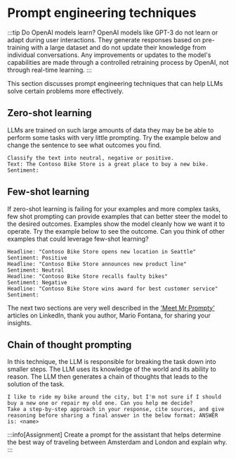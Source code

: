 # Prompt engineering techniques

:::tip Do OpenAI models learn?
OpenAI models like GPT-3 do not learn or adapt during user interactions. They generate responses based on pre-training with a large dataset and do not update their knowledge from individual conversations. Any improvements or updates to the model's capabilities are made through a controlled retraining process by OpenAI, not through real-time learning.
:::

This section discusses prompt engineering techniques that can help LLMs solve certain problems more effectively.

## Zero-shot learning

LLMs are trained on such large amounts of data they may be be able to perform some tasks with very little prompting. Try the example below and change the sentence to see what outcomes you find.

```text title="Enter in the user prompt:"
Classify the text into neutral, negative or positive.
Text: The Contoso Bike Store is a great place to buy a new bike.
Sentiment:
```

## Few-shot learning

If zero-shot learning is failing for your examples and more complex tasks, few shot prompting can provide examples that can better steer the model to the desired outcomes. Examples show the model cleanly how we want it to operate. Try the example below to see the outcome. Can you think of other examples that could leverage few-shot learning?

```text title="Enter in the user prompt:"
Headline: "Contoso Bike Store opens new location in Seattle"
Sentiment: Positive
Headline: "Contoso Bike Store announces new product line"
Sentiment: Neutral
Headline: "Contoso Bike Store recalls faulty bikes"
Sentiment: Negative
Headline: "Contoso Bike Store wins award for best customer service"
Sentiment:
```

The next two sections are very well described in the ['Meet Mr Prompty'](https://www.linkedin.com/pulse/meet-mr-prompty-break-tasks-down-chain-thought-dynamic-mario-fontana/?trackingId=%2FzJrYZ06TxWwVVLkU7rxug%3D%3D) articles on LinkedIn, thank you author, Mario Fontana, for sharing your insights.

## Chain of thought prompting

In this technique, the LLM is responsible for breaking the task down into smaller steps. The LLM uses its knowledge of the world and its ability to reason. The LLM then generates a chain of thoughts that leads to the solution of the task.

```text title="Enter in the user prompt:"
I like to ride my bike around the city, but I'm not sure if I should buy a new one or repair my old one. Can you help me decide?
Take a step-by-step approach in your response, cite sources, and give reasoning before sharing a final answer in the below format: ANSWER is: <name>
```

:::info[Assignment]
Create a prompt for the assistant that helps determine the best way of traveling between Amsterdam and London and explain why.
:::

```

```
